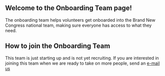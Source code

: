 ## Welcome to the Onboarding Team page!

The onboarding team helps volunteers get onboarded into the Brand New Congress national team, making sure everyone has access to what they need.

## How to join the Onboarding Team

This team is just starting up and is not yet recruiting. If you are interested in joining this team when we are ready to take on more people, send an [e-mail us](mailto:us@brandnewcongress.org)
